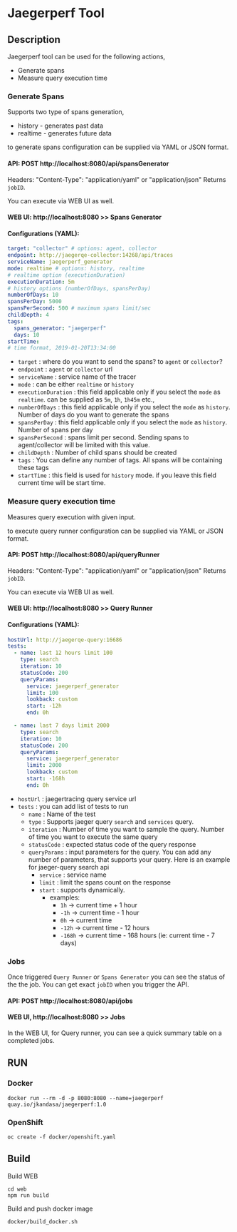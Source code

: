 # Jaegerperf Tool

## Description
Jaegerperf tool can be used for the following actions,

* Generate spans
* Measure query execution time

### Generate Spans
Supports two type of spans generation,

* history - generates past data
* realtime - generates future data

to generate spans configuration can be supplied via YAML or JSON format.

#### API: POST http://localhost:8080/api/spansGenerator
Headers: "Content-Type": "application/yaml" or "application/json"
Returns `jobID`.

You can execute via WEB UI as well. 
#### WEB UI: http://localhost:8080 >> Spans Generator

#### Configurations (YAML):
```yaml
target: "collector" # options: agent, collector
endpoint: http://jaegerqe-collector:14268/api/traces
serviceName: jaegerperf_generator
mode: realtime # options: history, realtime
# realtime option (executionDuration)
executionDuration: 5m
# history options (numberOfDays, spansPerDay)
numberOfDays: 10
spansPerDay: 5000
spansPerSecond: 500 # maximum spans limit/sec
childDepth: 4
tags: 
  spans_generator: "jaegerperf"
  days: 10
startTime:
# time format, 2019-01-20T13:34:00
```

* `target` : where do you want to send the spans? to `agent` or `collector`?
* `endpoint` : `agent` or `collector` url
* `serviceName` : service name of the tracer
* `mode` : can be either `realtime` or `history`
* `executionDuration` : this field applicable only if you select the `mode` as `realtime`. can be supplied as `5m`, `1h`, `1h45m` etc.,
* `numberOfDays` : this field applicable only if you select the `mode` as `history`. Number of days do you want to generate the spans
* `spansPerDay` : this field applicable only if you select the `mode` as `history`. Number of spans per day
* `spansPerSecond` : spans limit per second. Sending spans to agent/collector will be limited with this value.
* `childDepth` : Number of child spans should be created
* `tags` : You can define any number of tags. All spans will be containing these tags
* `startTime` : this field is used for `history` mode. if you leave this field current time will be start time.


### Measure query execution time
Measures query execution with given input.

to execute query runner configuration can be supplied via YAML or JSON format.

#### API: POST http://localhost:8080/api/queryRunner
Headers: "Content-Type": "application/yaml" or "application/json"
Returns `jobID`.

You can execute via WEB UI as well. 
#### WEB UI: http://localhost:8080 >> Query Runner

#### Configurations (YAML):
```yaml
hostUrl: http://jaegerqe-query:16686
tests:
  - name: last 12 hours limit 100
    type: search
    iteration: 10
    statusCode: 200
    queryParams:
      service: jaegerperf_generator
      limit: 100
      lookback: custom
      start: -12h
      end: 0h

  - name: last 7 days limit 2000
    type: search
    iteration: 10
    statusCode: 200
    queryParams:
      service: jaegerperf_generator
      limit: 2000
      lookback: custom
      start: -168h
      end: 0h
```
* `hostUrl` : jaegertracing query service url
* `tests` : you can add list of tests to run
  * `name` : Name of the test
  * `type` : Supports jaeger query `search` and `services` query.
  * `iteration` : Number of time you want to sample the query. Number of time you want to execute the same query
  * `statusCode` : expected status code of the query response
  * `queryParams` : input parameters for the query. You can add any number of parameters, that supports your query. Here is an example for jaeger-query search api
    * `service` : service name
    * `limit` : limit the spans count on the response
    * `start` : supports dynamically. 
      * examples: 
        * `1h` -> current time + 1 hour
        * `-1h` -> current time - 1 hour
        * `0h` -> current time
        * `-12h` -> current time - 12 hours
        * `-168h` -> current time - 168 hours (ie: current time - 7 days)

### Jobs
Once triggered `Query Runner` or `Spans Generator` you can see the status of the the job. You can get exact `jobID` when you trigger the API.

#### API: POST http://localhost:8080/api/jobs

#### WEB UI, http://localhost:8080  >> Jobs
In the WEB UI, for Query runner, you can see a quick summary table on a completed jobs.

## RUN
### Docker
```
docker run --rm -d -p 8080:8080 --name=jaegerperf quay.io/jkandasa/jaegerperf:1.0
```

### OpenShift
```
oc create -f docker/openshift.yaml
```

## Build
Build WEB
```
cd web
npm run build
```
Build and push docker image
```
docker/build_docker.sh
```